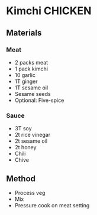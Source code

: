 # Kimchi CHICKEN
## Materials
### Meat
* 2 packs meat
* 1 pack kimchi
* 10 garlic
* 1T ginger
* 1T sesame oil
* Sesame seeds
* Optional: Five-spice

### Sauce
* 3T soy
* 2t rice vinegar
* 2t sesame oil
* 2t honey
* Chili
* Chive

## Method
* Process veg
* Mix
* Pressure cook on meat setting
